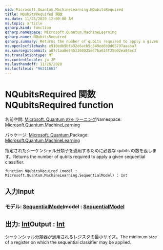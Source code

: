```yaml
---
uid: Microsoft.Quantum.MachineLearning.NQubitsRequired
title: NQubitsRequired 関数
ms.date: 11/25/2020 12:00:00 AM
ms.topic: article
qsharp.kind: function
qsharp.namespace: Microsoft.Quantum.MachineLearning
qsharp.name: NQubitsRequired
qsharp.summary: Returns the number of qubits required to apply a given sequential classifier.
ms.openlocfilehash: e910edb9bf432e6acb5c349ee6b9d65797aaaba7
ms.sourcegitcommit: a87c1aa8e7453360025e47ba614f25b02ea84ec3
ms.translationtype: MT
ms.contentlocale: ja-JP
ms.lasthandoff: 11/26/2020
ms.locfileid: "96211663"
---
```

# <a name="nqubitsrequired-function"></a><span data-ttu-id="81c82-102">NQubitsRequired 関数</span><span class="sxs-lookup"><span data-stu-id="81c82-102">NQubitsRequired function</span></span>

<span data-ttu-id="81c82-103">名前空間: [Microsoft. Quantum の e ラーニング](xref:Microsoft.Quantum.MachineLearning)</span><span class="sxs-lookup"><span data-stu-id="81c82-103">Namespace: [Microsoft.Quantum.MachineLearning](xref:Microsoft.Quantum.MachineLearning)</span></span>

<span data-ttu-id="81c82-104">パッケージ: [Microsoft. Quantum.](https://nuget.org/packages/Microsoft.Quantum.MachineLearning)</span><span class="sxs-lookup"><span data-stu-id="81c82-104">Package: [Microsoft.Quantum.MachineLearning](https://nuget.org/packages/Microsoft.Quantum.MachineLearning)</span></span>


<span data-ttu-id="81c82-105">指定されたシーケンシャル分類子を適用するために必要な qubits の数を返します。</span><span class="sxs-lookup"><span data-stu-id="81c82-105">Returns the number of qubits required to apply a given sequential classifier.</span></span>

```qsharp
function NQubitsRequired (model : Microsoft.Quantum.MachineLearning.SequentialModel) : Int
```


## <a name="input"></a><span data-ttu-id="81c82-106">入力</span><span class="sxs-lookup"><span data-stu-id="81c82-106">Input</span></span>

### <a name="model--sequentialmodel"></a><span data-ttu-id="81c82-107">モデル: [SequentialModel](xref:Microsoft.Quantum.MachineLearning.SequentialModel)</span><span class="sxs-lookup"><span data-stu-id="81c82-107">model : [SequentialModel](xref:Microsoft.Quantum.MachineLearning.SequentialModel)</span></span>





## <a name="output--int"></a><span data-ttu-id="81c82-108">出力: [Int](xref:microsoft.quantum.lang-ref.int)</span><span class="sxs-lookup"><span data-stu-id="81c82-108">Output : [Int](xref:microsoft.quantum.lang-ref.int)</span></span>

<span data-ttu-id="81c82-109">シーケンシャル分類器が適用されるレジスタの最小サイズ。</span><span class="sxs-lookup"><span data-stu-id="81c82-109">The minimum size of a register on which the sequential classifier may be applied.</span></span>